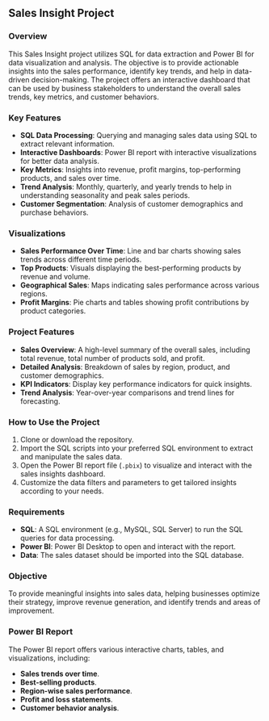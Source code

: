 ## Sales Insight Project

### Overview
This Sales Insight project utilizes SQL for data extraction and Power BI for data visualization and analysis. The objective is to provide actionable insights into the sales performance, identify key trends, and help in data-driven decision-making. The project offers an interactive dashboard that can be used by business stakeholders to understand the overall sales trends, key metrics, and customer behaviors.

### Key Features
- **SQL Data Processing**: Querying and managing sales data using SQL to extract relevant information.
- **Interactive Dashboards**: Power BI report with interactive visualizations for better data analysis.
- **Key Metrics**: Insights into revenue, profit margins, top-performing products, and sales over time.
- **Trend Analysis**: Monthly, quarterly, and yearly trends to help in understanding seasonality and peak sales periods.
- **Customer Segmentation**: Analysis of customer demographics and purchase behaviors.

### Visualizations
- **Sales Performance Over Time**: Line and bar charts showing sales trends across different time periods.
- **Top Products**: Visuals displaying the best-performing products by revenue and volume.
- **Geographical Sales**: Maps indicating sales performance across various regions.
- **Profit Margins**: Pie charts and tables showing profit contributions by product categories.

### Project Features
- **Sales Overview**: A high-level summary of the overall sales, including total revenue, total number of products sold, and profit.
- **Detailed Analysis**: Breakdown of sales by region, product, and customer demographics.
- **KPI Indicators**: Display key performance indicators for quick insights.
- **Trend Analysis**: Year-over-year comparisons and trend lines for forecasting.

### How to Use the Project
1. Clone or download the repository.
2. Import the SQL scripts into your preferred SQL environment to extract and manipulate the sales data.
3. Open the Power BI report file (`.pbix`) to visualize and interact with the sales insights dashboard.
4. Customize the data filters and parameters to get tailored insights according to your needs.

### Requirements
- **SQL**: A SQL environment (e.g., MySQL, SQL Server) to run the SQL queries for data processing.
- **Power BI**: Power BI Desktop to open and interact with the report.
- **Data**: The sales dataset should be imported into the SQL database.

### Objective
To provide meaningful insights into sales data, helping businesses optimize their strategy, improve revenue generation, and identify trends and areas of improvement.

### Power BI Report
The Power BI report offers various interactive charts, tables, and visualizations, including:
- **Sales trends over time**.
- **Best-selling products**.
- **Region-wise sales performance**.
- **Profit and loss statements**.
- **Customer behavior analysis**.
